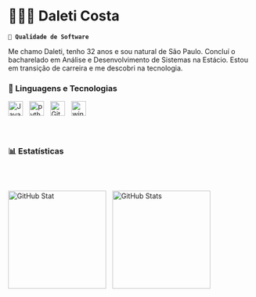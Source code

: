 # 👩🏻‍💻 Daleti Costa

**`🧐 Qualidade de Software`**

Me chamo Daleti, tenho 32 anos e sou natural de São Paulo. Concluí o bacharelado em Análise e Desenvolvimento de Sistemas na Estácio. Estou em transição de carreira e me descobri na tecnologia.



### 🤖 Linguagens e Tecnologias



<img 
    align="left" 
    alt="Java" 
    title="Java"
    width="30px" 
    style="padding-right: 10px;" 
    src="https://cdn.jsdelivr.net/gh/devicons/devicon@latest/icons/java/java-original.svg" 
/>
<img 
    align="left" 
    alt="python"
    title="python" 
    width="30px" 
    style="padding-right: 10px;" 
    src="https://cdn.jsdelivr.net/gh/devicons/devicon@latest/icons/python/python-original.svg" 
/>

<img 
    align="left" 
    alt="Git" 
    title="Git"
    width="30px" 
    style="padding-right: 10px;" 
    src="https://cdn.jsdelivr.net/gh/devicons/devicon@latest/icons/git/git-original.svg" 
/>
<img 
    align="left" 
    alt="windows11" 
    title="windows11"
    width="30px" 
    style="padding-right: 10px;" 
    src="https://cdn.jsdelivr.net/gh/devicons/devicon@latest/icons/windows11/windows11-original.svg" 
/>


<br/>
<br/>

<br/>
<br/>

### 📊 Estatísticas


<br/>
<br/>

<p>
  <img 
    align="left" 
    alt="GitHub Stat" 
    height="200" 
    style="padding-right: 10px;" 
    src="https://github-readme-stats.vercel.app/api?username=DaletiCosta&show_icons=true&theme=tokyonight&include_all_commits=true&locale=pt-br" 
  />
<img 
      align="left" 
      alt="GitHub Stats" 
      height="200" 
      src="https://github-readme-stats.vercel.app/api/top-langs/?username=DaletiCosta&theme=tokyonight&layout=compact&custom_title=Tecnologias&langs_count=9" 
  />

</p>

